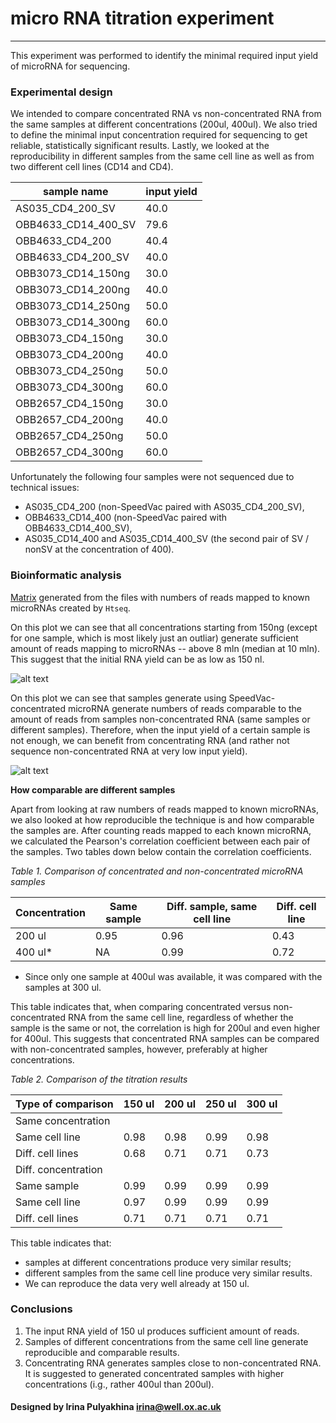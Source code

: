 # micro RNA titration experiment
--------------------------------------
This experiment was performed to identify the minimal
required input yield of microRNA for sequencing.

### Experimental design

We intended to compare concentrated RNA vs non-concentrated
RNA from the same samples at different concentrations (200ul,
400ul). We also tried to define the minimal input concentration
required for sequencing to get reliable, statistically significant
results. Lastly, we looked at the reproducibility in different
samples from the same cell line as well as from two different cell
lines (CD14 and CD4).

| sample name         | input yield |
| ------------------- | ---- |
| AS035_CD4_200_SV    | 40.0 |
| OBB4633_CD14_400_SV | 79.6 |
| OBB4633_CD4_200     | 40.4 |
| OBB4633_CD4_200_SV  | 40.0 |
| OBB3073_CD14_150ng  | 30.0 |
| OBB3073_CD14_200ng  | 40.0 |
| OBB3073_CD14_250ng  | 50.0 |
| OBB3073_CD14_300ng  | 60.0 |
| OBB3073_CD4_150ng   | 30.0 |
| OBB3073_CD4_200ng   | 40.0 |
| OBB3073_CD4_250ng   | 50.0 |
| OBB3073_CD4_300ng   | 60.0 |
| OBB2657_CD4_150ng   | 30.0 |
| OBB2657_CD4_200ng   | 40.0 |
| OBB2657_CD4_250ng   | 50.0 |
| OBB2657_CD4_300ng   | 60.0 |

Unfortunately the following four samples were not sequenced due to
technical issues:

- AS035_CD4_200 (non-SpeedVac paired with AS035_CD4_200_SV),
- OBB4633_CD14_400 (non-SpeedVac paired with OBB4633_CD14_400_SV), 
- AS035_CD14_400 and AS035_CD14_400_SV (the second pair of SV / nonSV
at the concentration of 400).


### Bioinformatic analysis
 
[Matrix](https://github.com/jknightlab/mirna_pipeline/blob/master/mirna_titration_matrix.txt)
generated from the files with numbers of reads mapped to known microRNAs
created by `Htseq`.

On this plot we can see that all concentrations starting from 150ng
(except for one sample, which is most likely just an outliar) generate
sufficient amount of reads mapping to microRNAs -- above 8 mln (median
at 10 mln). This suggest that the initial RNA yield can be as low
as 150 nl.

![alt text](https://github.com/jknightlab/mirna_pipeline/blob/master/all_samples.mapped_reads.png)

On this plot we can see that samples generate using SpeedVac-concentrated
microRNA generate numbers of reads comparable to the amount of reads from
samples non-concentrated RNA (same samples or different samples). Therefore,
when the input yield of a certain sample is not enough, we can benefit from
concentrating RNA (and rather not sequence non-concentrated RNA at very low
input yield).

![alt text](https://github.com/jknightlab/mirna_pipeline/blob/master/SV_vs_nonSV.mapped_reads.png)


**How comparable are different samples**

Apart from looking at raw numbers of reads mapped to known microRNAs, we also
looked at how reproducible the technique is and how comparable the samples
are. After counting reads mapped to each known microRNA, we calculated the
Pearson's correlation coefficient between each pair of the samples. Two
tables down below contain the correlation coefficients.


*Table 1. Comparison of concentrated and non-concentrated microRNA samples*

| Concentration | Same sample | Diff. sample, same cell line | Diff. cell line |
| ------------- | ----------- | ---------------------------- | --------------- |
| 200 ul        | 0.95        | 0.96                         | 0.43            |
| 400 ul*       | NA          | 0.99                         | 0.72            |

* Since only one sample at 400ul was available, it was compared with the samples
at 300 ul.

This table indicates that, when comparing concentrated versus non-concentrated
RNA from the same cell line, regardless of whether the sample is the same or not,
the correlation is high for 200ul and even higher for 400ul. This suggests that
concentrated RNA samples can be compared with non-concentrated samples, however,
preferably at higher concentrations.


*Table 2. Comparison of the titration results*

| Type of comparison | 150 ul | 200 ul | 250 ul | 300 ul |
| ------------------ | ------ | ------ | ------ | ------ |
| Same concentration |        |        |        |        |
| Same cell line     | 0.98   | 0.98   | 0.99   | 0.98   |
| Diff. cell lines   | 0.68   | 0.71   | 0.71   | 0.73   |
| Diff. concentration|        |        |        |        |
| Same sample        | 0.99   | 0.99   | 0.99   | 0.99   |
| Same cell line     | 0.97   | 0.99   | 0.99   | 0.99   |
| Diff. cell lines   | 0.71   | 0.71   | 0.71   | 0.71   |

This table indicates that:
- samples at different concentrations produce very similar results;
- different samples from the same cell line produce very similar results.
- We can reproduce the data very well already at 150 ul.

### Conclusions

1. The input RNA yield of 150 ul produces sufficient amount of reads.
2. Samples of different concentrations from the same cell line generate
reproducible and comparable results.
3. Concentrating RNA generates samples close to non-concentrated RNA.
It is suggested to generated concentrated samples with higher concentrations
(i.g., rather 400ul than 200ul).



#### Designed by Irina Pulyakhina irina@well.ox.ac.uk
